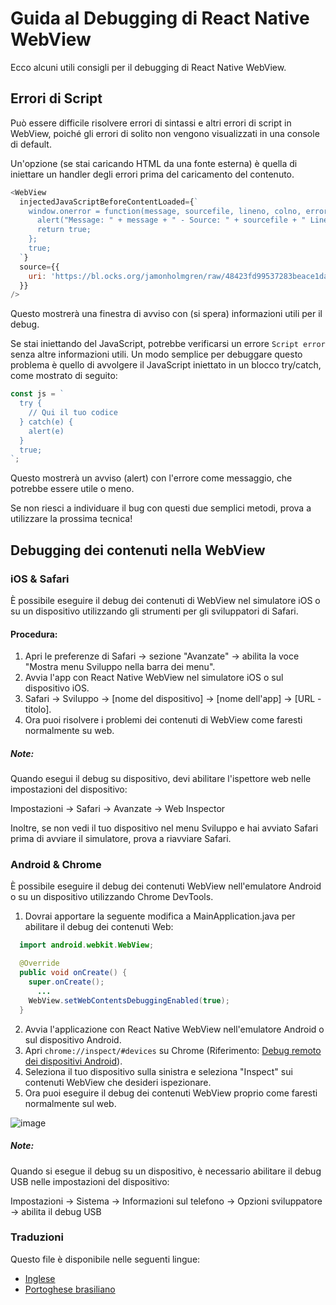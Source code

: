 # Guida al Debugging di React Native WebView

Ecco alcuni utili consigli per il debugging di React Native WebView.

## Errori di Script

Può essere difficile risolvere errori di sintassi e altri errori di script in WebView, poiché gli errori di solito non vengono visualizzati in una console di default.

Un'opzione (se stai caricando HTML da una fonte esterna) è quella di iniettare un handler degli errori prima del caricamento del contenuto.

```js
<WebView
  injectedJavaScriptBeforeContentLoaded={`
    window.onerror = function(message, sourcefile, lineno, colno, error) {
      alert("Message: " + message + " - Source: " + sourcefile + " Line: " + lineno + ":" + colno);
      return true;
    };
    true;
  `}
  source={{
    uri: 'https://bl.ocks.org/jamonholmgren/raw/48423fd99537283beace1daa2688e80f/',
  }}
/>
```

Questo mostrerà una finestra di avviso con (si spera) informazioni utili per il debug.

Se stai iniettando del JavaScript, potrebbe verificarsi un errore `Script error` senza altre informazioni utili. Un modo semplice per debuggare questo problema è quello di avvolgere il JavaScript iniettato in un blocco try/catch, come mostrato di seguito:

```js
const js = `
  try {
    // Qui il tuo codice
  } catch(e) {
    alert(e)
  }
  true;
`;
```

Questo mostrerà un avviso (alert) con l'errore come messaggio, che potrebbe essere utile o meno.

Se non riesci a individuare il bug con questi due semplici metodi, prova a utilizzare la prossima tecnica!

## Debugging dei contenuti nella WebView

### iOS & Safari

È possibile eseguire il debug dei contenuti di WebView nel simulatore iOS o su un dispositivo utilizzando gli strumenti per gli sviluppatori di Safari.

#### Procedura:

1. Apri le preferenze di Safari -> sezione "Avanzate" -> abilita la voce "Mostra menu Sviluppo nella barra dei menu".
2. Avvia l'app con React Native WebView nel simulatore iOS o sul dispositivo iOS.
3. Safari -> Sviluppo -> [nome del dispositivo] -> [nome dell'app] -> [URL - titolo].
4. Ora puoi risolvere i problemi dei contenuti di WebView come faresti normalmente su web.

##### Note:

Quando esegui il debug su dispositivo, devi abilitare l'ispettore web nelle impostazioni del dispositivo:

Impostazioni -> Safari -> Avanzate -> Web Inspector

Inoltre, se non vedi il tuo dispositivo nel menu Sviluppo e hai avviato Safari prima di avviare il simulatore, prova a riavviare Safari.

### Android & Chrome

È possibile eseguire il debug dei contenuti WebView nell'emulatore Android o su un dispositivo utilizzando Chrome DevTools.

1. Dovrai apportare la seguente modifica a MainApplication.java per abilitare il debug dei contenuti Web:

```java
  import android.webkit.WebView;

  @Override
  public void onCreate() {
    super.onCreate();
	  ...
    WebView.setWebContentsDebuggingEnabled(true);
  }
```

2. Avvia l'applicazione con React Native WebView nell'emulatore Android o sul dispositivo Android.
3. Apri `chrome://inspect/#devices` su Chrome (Riferimento: [Debug remoto dei dispositivi Android](https://developer.chrome.com/docs/devtools/remote-debugging/)).
4. Seleziona il tuo dispositivo sulla sinistra e seleziona "Inspect" sui contenuti WebView che desideri ispezionare.
5. Ora puoi eseguire il debug dei contenuti WebView proprio come faresti normalmente sul web.

![image](https://user-images.githubusercontent.com/1479215/47129785-9476e480-d24b-11e8-8cb1-fba77ee1c072.png)

##### Note:

Quando si esegue il debug su un dispositivo, è necessario abilitare il debug USB nelle impostazioni del dispositivo:

Impostazioni -> Sistema -> Informazioni sul telefono -> Opzioni sviluppatore -> abilita il debug USB

### Traduzioni

Questo file è disponibile nelle seguenti lingue:

- [Inglese](Debugging.md)
- [Portoghese brasiliano](Debugging.portuguese.md)
